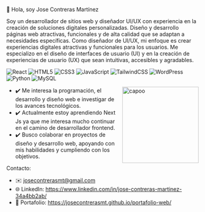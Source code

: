   👋 Hola, soy Jose Contreras Martínez
  
  Soy un desarrollador de sitios web y diseñador UI/UX con experiencia en la creación de soluciones digitales personalizadas. Diseño y desarrollo páginas web atractivas, funcionales y de alta calidad que se adaptan a necesidades específicas.
  Como diseñador de UI/UX, mi enfoque es crear experiencias digitales atractivas y funcionales para los usuarios. Me especializo en el diseño de interfaces de usuario (UI) y en la creación de experiencias de usuario (UX) que sean intuitivas, accesibles y agradables.

![React](https://img.shields.io/badge/react-%2320232a.svg?style=for-the-badge&logo=react&logoColor=%2361DAFB)
![HTML5](https://img.shields.io/badge/html5-%23E34F26.svg?style=for-the-badge&logo=html5&logoColor=white)
![CSS3](https://img.shields.io/badge/css3-%231572B6.svg?style=for-the-badge&logo=css3&logoColor=white)
![JavaScript](https://img.shields.io/badge/javascript-%23323330.svg?style=for-the-badge&logo=javascript&logoColor=%23F7DF1E)
![TailwindCSS](https://img.shields.io/badge/tailwindcss-%2338B2AC.svg?style=for-the-badge&logo=tailwind-css&logoColor=white)
![WordPress](https://img.shields.io/badge/WordPress-%23117AC9.svg?style=for-the-badge&logo=WordPress&logoColor=white)
![Python](https://img.shields.io/badge/python-3670A0?style=for-the-badge&logo=python&logoColor=ffdd54)
![MySQL](https://img.shields.io/badge/mysql-4479A1.svg?style=for-the-badge&logo=mysql&logoColor=white)

<img align="right" width="200px" alt="capoo" src="https://i.pinimg.com/originals/2c/27/d1/2c27d1186016923c8ebca12d9246dc16.gif" />

  
- ✔️ Me interesa la programación, el desarrollo y diseño web e investigar de los avances tecnológicos. 
- ✔️ Actualmente estoy aprendiendo Next Js ya que me interesa mucho continuar en el camino de desarrollador frontend.
- ✔️ Busco colaborar en proyectos de diseño y desarrollo web, apoyando con mis habilidades y cumpliendo con los objetivos.

Contacto: 
- ✉️ josecontrerasmt@gmail.com
- 🌐 LinkedIn: https://www.linkedin.com/in/jose-contreras-martinez-34a4bb2ab/
- 💼 Portafolio: https://josecontrerasmt.github.io/portafolio-web/
